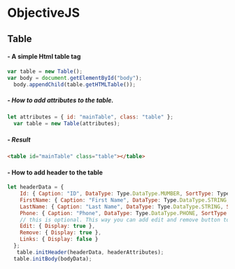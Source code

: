 # ObjectiveJS

## Table

#### - A simple Html table tag
```javascript
var table = new Table();
var body = document.getElementById("body");
  body.appendChild(table.getHTMLTable());
```
##### - How to add attributes to the table.
```javascript
let attributes = { id: "mainTable", class: "table" };
  var table = new Table(attributes);
```
##### - Result
```HTML
<table id="mainTable" class="table"></table>
```

#### - How to add header to the table
  
```JavaScript
let headerData = {
    Id: { Caption: "ID", DataType: Type.DataType.MUMBER, SortType: Type.OrderType.ASC, Display: true, Link: null },
    FirstName: { Caption: "First Name", DataType: Type.DataType.STRING, SortType: Type.OrderType.NONE, Display: true, Link: "https://google.com" },
    LastName: { Caption: "Last Name", DataType: Type.DataType.STRING, SortType: Type.OrderType.NONE, Display: true, Link: null },
    Phone: { Caption: "Phone", DataType: Type.DataType.PHONE, SortType: Type.OrderType.NONE, Display: true, Link: null },
    // this is optional. This way you can add edit and remove button to each row.
    Edit: { Display: true },
    Remove: { Display: true },
    Links: { Display: false }
  };
   table.initHeader(headerData, headerAttributes);
  table.initBody(bodyData);
```